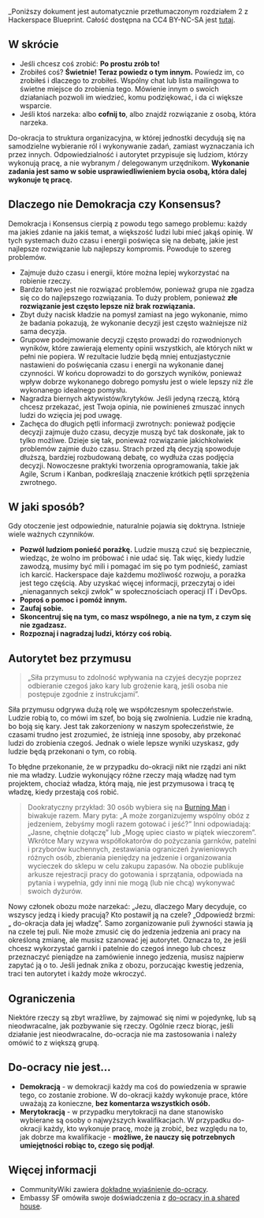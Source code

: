 _Poniższy dokument jest automatycznie przetłumaczonym rozdziałem 2 z Hackerspace Blueprint. Całość dostępna na CC4 BY-NC-SA jest [tutaj](https://github.com/0x20/hackerspace-blueprint/).

## W skrócie

* Jeśli chcesz coś zrobić: **Po prostu zrób to!**
* Zrobiłeś coś? **Świetnie! Teraz powiedz o tym innym.** Powiedz im, co zrobiłeś i dlaczego to zrobiłeś. Wspólny chat lub lista mailingowa to świetne miejsce do zrobienia tego. Mówienie innym o swoich działaniach pozwoli im wiedzieć, komu podziękować, i da ci większe wsparcie.
* Jeśli ktoś narzeka: albo **cofnij to**, albo znajdź rozwiązanie z osobą, która narzeka.

Do-okracja to struktura organizacyjna, w której jednostki decydują się na samodzielne wybieranie ról i wykonywanie zadań, zamiast wyznaczania ich przez innych. Odpowiedzialność i autorytet przypisuje się ludziom, którzy wykonują pracę, a nie wybranym / delegowanym urzędnikom. **Wykonanie zadania jest samo w sobie usprawiedliwieniem bycia osobą, która dalej wykonuje tę pracę.**

## Dlaczego nie Demokracja czy Konsensus?

Demokracja i Konsensus cierpią z powodu tego samego problemu: każdy ma jakieś zdanie na jakiś temat, a większość ludzi lubi mieć jakąś opinię. W tych systemach dużo czasu i energii poświęca się na debatę, jakie jest najlepsze rozwiązanie lub najlepszy kompromis. Powoduje to szereg problemów.

* Zajmuje dużo czasu i energii, które można lepiej wykorzystać na robienie rzeczy.
* Bardzo łatwo jest nie rozwiązać problemów, ponieważ grupa nie zgadza się co do najlepszego rozwiązania. To duży problem, ponieważ **złe rozwiązanie jest często lepsze niż brak rozwiązania.**
* Zbyt duży nacisk kładzie na pomysł zamiast na jego wykonanie, mimo że badania pokazują, że wykonanie decyzji jest często ważniejsze niż sama decyzja.
* Grupowe podejmowanie decyzji często prowadzi do rozwodnionych wyników, które zawierają elementy opinii wszystkich, ale których nikt w pełni nie popiera. W rezultacie ludzie będą mniej entuzjastycznie nastawieni do poświęcania czasu i energii na wykonanie danej czynności. W końcu doprowadzi to do gorszych wyników, ponieważ wpływ dobrze wykonanego dobrego pomysłu jest o wiele lepszy niż źle wykonanego idealnego pomysłu.
* Nagradza biernych aktywistów/krytyków. Jeśli jedyną rzeczą, którą chcesz przekazać, jest Twoja opinia, nie powinieneś zmuszać innych ludzi do wzięcia jej pod uwagę.
* Zachęca do długich pętli informacji zwrotnych: ponieważ podjęcie decyzji zajmuje dużo czasu, decyzje muszą być tak doskonałe, jak to tylko możliwe. Dzieje się tak, ponieważ rozwiązanie jakichkolwiek problemów zajmie dużo czasu. Strach przed złą decyzją spowoduje dłuższą, bardziej rozbudowaną debatę, co wydłuża czas podjęcia decyzji. Nowoczesne praktyki tworzenia oprogramowania, takie jak Agile, Scrum i Kanban, podkreślają znaczenie krótkich pętli sprzężenia zwrotnego.

## W jaki sposób?

Gdy otoczenie jest odpowiednie, naturalnie pojawia się doktryna. Istnieje wiele ważnych czynników.

* **Pozwól ludziom ponieść porażkę.** Ludzie muszą czuć się bezpiecznie, wiedząc, że wolno im próbować i nie udać się. Tak więc, kiedy ludzie zawodzą, musimy być mili i pomagać im się po tym podnieść, zamiast ich karcić. Hackerspace daje każdemu możliwość rozwoju, a porażka jest tego częścią. Aby uzyskać więcej informacji, przeczytaj o idei „nienagannych sekcji zwłok” w społecznościach operacji IT i DevOps.
* **Poproś o pomoc i pomóż innym.**
* **Zaufaj sobie.**
* **Skoncentruj się na tym, co masz wspólnego, a nie na tym, z czym się nie zgadzasz.**
* **Rozpoznaj i nagradzaj ludzi, którzy coś robią.**

## Autorytet bez przymusu

> „Siła przymusu to zdolność wpływania na czyjeś decyzje poprzez odbieranie czegoś jako kary lub grożenie karą, jeśli osoba nie postępuje zgodnie z instrukcjami”.

Siła przymusu odgrywa dużą rolę we współczesnym społeczeństwie. Ludzie robią to, co mówi im szef, bo boją się zwolnienia. Ludzie nie kradną, bo boją się kary. Jest tak zakorzeniony w naszym społeczeństwie, że czasami trudno jest zrozumieć, że istnieją inne sposoby, aby przekonać ludzi do zrobienia czegoś. Jednak o wiele lepsze wyniki uzyskasz, gdy ludzie będą przekonani o tym, co robią.

To błędne przekonanie, że w przypadku do-okracji nikt nie rządzi ani nikt nie ma władzy. Ludzie wykonujący różne rzeczy mają władzę nad tym projektem, chociaż władza, którą mają, nie jest przymusowa i tracą tę władzę, kiedy przestają coś robić.

> Dookratyczny przykład: 30 osób wybiera się na [Burning Man](https://pl.wikipedia.org/wiki/Burning_Man) i biwakuje razem. Mary pyta: „A może zorganizujemy wspólny obóz z jedzeniem, żebyśmy mogli razem gotować i jeść?” Inni odpowiadają: „Jasne, chętnie dołączę” lub „Mogę upiec ciasto w piątek wieczorem”. Wkrótce Mary wzywa współlokatorów do pożyczania garnków, patelni i przyborów kuchennych, zestawiania ograniczeń żywieniowych różnych osób, zbierania pieniędzy na jedzenie i organizowania wycieczek do sklepu w celu zakupu zapasów. Na obozie publikuje arkusze rejestracji pracy do gotowania i sprzątania, odpowiada na pytania i wypełnia, gdy inni nie mogą (lub nie chcą) wykonywać swoich dyżurów.

Nowy członek obozu może narzekać: „Jezu, dlaczego Mary decyduje, co wszyscy jedzą i kiedy pracują? Kto postawił ją na czele? „Odpowiedź brzmi:„ do-okracja dała jej władzę”. Samo zorganizowanie puli żywności stawia ją na czele tej puli. Nie może zmusić cię do jedzenia jedzenia ani pracy na określoną zmianę, ale musisz szanować jej autorytet. Oznacza to, że jeśli chcesz wykorzystać garnki i patelnie do czegoś innego lub chcesz przeznaczyć pieniądze na zamówienie innego jedzenia, musisz najpierw zapytać ją o to. Jeśli jednak znika z obozu, porzucając kwestię jedzenia, traci ten autorytet i każdy może wkroczyć.

## Ograniczenia

Niektóre rzeczy są zbyt wrażliwe, by zajmować się nimi w pojedynkę, lub są nieodwracalne, jak pozbywanie się rzeczy. Ogólnie rzecz biorąc, jeśli działanie jest nieodwracalne, do-ocracja nie ma zastosowania i należy omówić to z większą grupą.

## Do-ocracy nie jest...

* **Demokracją** - w demokracji każdy ma coś do powiedzenia w sprawie tego, co zostanie zrobione. W do-okracji każdy wykonuje prace, które uważają za konieczne, **bez komentarza wszystkich osób.**
* **Merytokracją** - w przypadku merytokracji na dane stanowisko wybierane są osoby o najwyższych kwalifikacjach. W przypadku do-okracji każdy, kto wykonuje pracę, może ją zrobić, bez względu na to, jak dobrze ma kwalifikacje - **możliwe, że nauczy się potrzebnych umiejętności robiąc to, czego się podjął**.

## Więcej informacji

* CommunityWiki zawiera [dokładne wyjaśnienie do-ocracy](http://www.communitywiki.org/en/DoOcracy).
* Embassy SF omówiła swoje doświadczenia z [do-ocracy in a shared house](https://medium.com/embassy-network/an-evolving-doocracy-3a6123f9b170).